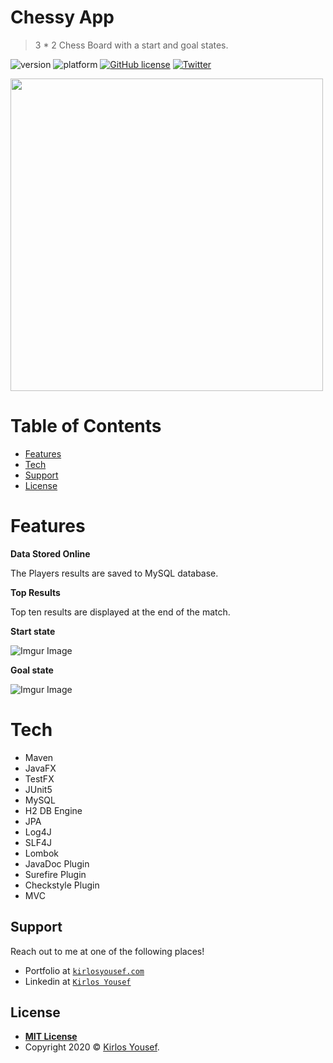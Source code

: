 # Chessy App
> 3 * 2 Chess Board with a start and goal states.

![version](https://img.shields.io/badge/version-1.0.1-yellow)
![platform](https://img.shields.io/badge/platform-windows%20%7C%20macos%20%7C%20linux-lightgrey)
[![GitHub license](https://img.shields.io/github/license/KirlosYousef/ChessBoard)](https://github.com/KirlosYousef/ChessBoard/blob/master/LICENSE)
[![Twitter](https://img.shields.io/twitter/url?style=social&url=https%3A%2F%2Fgithub.com%2FKirlosYousef%2FChessBoard)](https://twitter.com/intent/tweet?text=Check-this-out!:&url=https%3A%2F%2Fgithub.com%2FKirlosYousef%2FChessBoard)

<img height="500" src="https://i.imgur.com/yYYgvpn.jpg">

# Table of Contents

- [Features](#Features)
- [Tech](#Tech)
- [Support](#Support)
- [License](#License)

# Features
**Data Stored Online**

The Players results are saved to MySQL database.

**Top Results**

Top ten results are displayed at the end of the match.

**Start state**

![Imgur Image](https://i.imgur.com/Ym1muJK.png)

**Goal state**

![Imgur Image](https://i.imgur.com/ARGs7Vn.png)


# Tech
- Maven
- JavaFX
- TestFX
- JUnit5
- MySQL
- H2 DB Engine
- JPA
- Log4J
- SLF4J
- Lombok
- JavaDoc Plugin
- Surefire Plugin
- Checkstyle Plugin
- MVC

## Support

Reach out to me at one of the following places!

- Portfolio at <a href="https://www.kirlosyousef.com" target="_blank">`kirlosyousef.com`</a>
- Linkedin at <a href="https://www.linkedin.com/in/kirlosyousef" target="_blank">`Kirlos Yousef`</a>

## License

- **[MIT License](https://opensource.org/licenses/MIT)**
- Copyright 2020 © <a href="https://www.kirlosyousef.com" target="_blank">Kirlos Yousef</a>.

